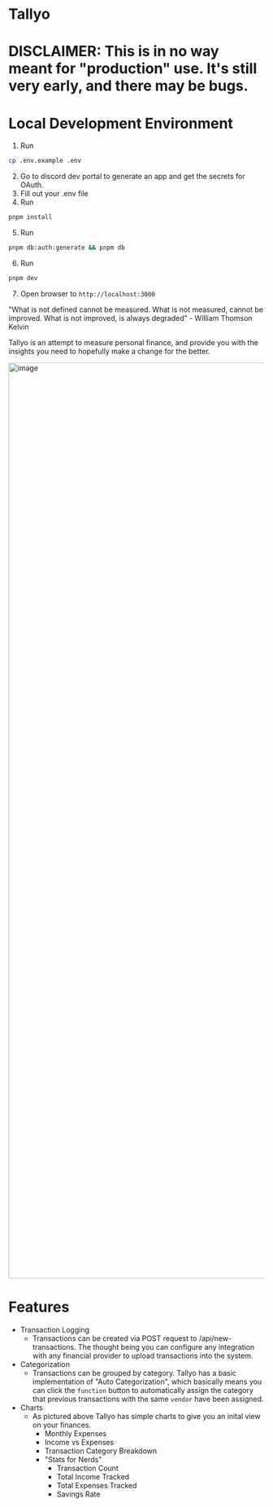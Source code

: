 # Tallyo

# DISCLAIMER: This is in no way meant for "production" use. It's still very early, and there may be bugs.

# Local Development Environment

1. Run

```sh
cp .env.example .env
```

2. Go to discord dev portal to generate an app and get the secrets for OAuth.
3. Fill out your .env file
4. Run

```sh
pnpm install
```

5. Run

```sh
pnpm db:auth:generate && pnpm db
```

6. Run

```sh
pnpm dev
```

7. Open browser to `http://localhost:3000`

"What is not defined cannot be measured. What is not measured, cannot be improved. What is not improved, is always degraded" - William Thomson Kelvin

Tallyo is an attempt to measure personal finance, and provide you with the insights you need to hopefully make a change for the better.

<img width="1800" alt="image" src="https://github.com/user-attachments/assets/2fbb3396-a218-4827-921e-1042e01687b9">

# Features

- Transaction Logging
  - Transactions can be created via POST request to /api/new-transactions. The thought being you can configure any integration with any financial provider to upload transactions into the system.
- Categorization
  - Transactions can be grouped by category. Tallyo has a basic implementation of "Auto Categorization", which basically means you can click the `function` button to automatically assign the category that previous transactions with the same `vendor` have been assigned.
- Charts
  - As pictured above Tallyo has simple charts to give you an inital view on your finances.
    - Monthly Expenses
    - Income vs Expenses
    - Transaction Category Breakdown
    - "Stats for Nerds"
      - Transaction Count
      - Total Income Tracked
      - Total Expenses Tracked
      - Savings Rate
